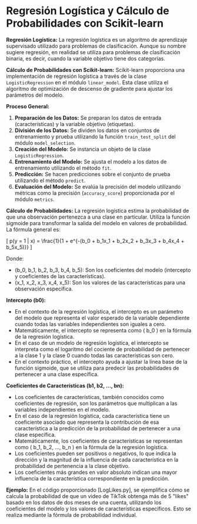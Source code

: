 # Regresión Logística y Cálculo de Probabilidades con Scikit-learn 
**Regresión Logística:**
La regresión logística es un algoritmo de aprendizaje supervisado utilizado para problemas de clasificación. Aunque su nombre sugiere regresión, en realidad se utiliza para problemas de clasificación binaria, es decir, cuando la variable objetivo tiene dos categorías.

**Cálculo de Probabilidades con Scikit-learn:**
Scikit-learn proporciona una implementación de regresión logística a través de la clase `LogisticRegression` en el módulo `linear_model`. Esta clase utiliza el algoritmo de optimización de descenso de gradiente para ajustar los parámetros del modelo.

**Proceso General:**
1. **Preparación de los Datos:** Se preparan los datos de entrada (características) y la variable objetivo (etiquetas).
2. **División de los Datos:** Se dividen los datos en conjuntos de entrenamiento y prueba utilizando la función `train_test_split` del módulo `model_selection`.
3. **Creación del Modelo:** Se instancia un objeto de la clase `LogisticRegression`.
4. **Entrenamiento del Modelo:** Se ajusta el modelo a los datos de entrenamiento utilizando el método `fit`.
5. **Predicción:** Se hacen predicciones sobre el conjunto de prueba utilizando el método `predict`.
6. **Evaluación del Modelo:** Se evalúa la precisión del modelo utilizando métricas como la precisión (`accuracy_score`) proporcionada por el módulo `metrics`.

**Cálculo de Probabilidades:**
La regresión logística estima la probabilidad de que una observación pertenezca a una clase en particular. Utiliza la función sigmoide para transformar la salida del modelo en valores de probabilidad. La fórmula general es:

\[
p(y = 1 | x) = \frac{1}{1 + e^{-(b_0 + b_1x_1 + b_2x_2 + b_3x_3 + b_4x_4 + b_5x_5)}}
\]

Donde:
- \(b_0, b_1, b_2, b_3, b_4, b_5\): Son los coeficientes del modelo (intercepto y coeficientes de las características).
- \(x_1, x_2, x_3, x_4, x_5\): Son los valores de las características para una observación específica.

**Intercepto (b0):**
- En el contexto de la regresión logística, el intercepto es un parámetro del modelo que representa el valor esperado de la variable dependiente cuando todas las variables independientes son iguales a cero.
- Matemáticamente, el intercepto se representa como \( b_0 \) en la fórmula de la regresión logística.
- En el caso de un modelo de regresión logística, el intercepto se interpreta como el logaritmo del cociente de probabilidad de pertenecer a la clase 1 y la clase 0 cuando todas las características son cero.
- En el contexto práctico, el intercepto ayuda a ajustar la línea base de la función sigmoide, que se utiliza para predecir las probabilidades de pertenecer a una clase específica.

**Coeficientes de Características (b1, b2, ..., bn):**
- Los coeficientes de características, también conocidos como coeficientes de regresión, son los parámetros que multiplican a las variables independientes en el modelo.
- En el caso de la regresión logística, cada característica tiene un coeficiente asociado que representa la contribución de esa característica a la predicción de la probabilidad de pertenecer a una clase específica.
- Matemáticamente, los coeficientes de características se representan como \( b_1, b_2, ..., b_n \) en la fórmula de la regresión logística.
- Los coeficientes pueden ser positivos o negativos, lo que indica la dirección y la magnitud de la influencia de cada característica en la probabilidad de pertenencia a la clase objetivo.
- Los coeficientes más grandes en valor absoluto indican una mayor influencia de la característica correspondiente en la predicción.


**Ejemplo:**
En el código proporcionado [LogLikes.py], se ejemplifica cómo se calcula la probabilidad de que un video de TikTok obtenga más de 5 "likes" basado en los datos de dos meses de una cuenta, utilizando los coeficientes del modelo y los valores de características específicos. Esto se realiza mediante la fórmula de probabilidad individual.
